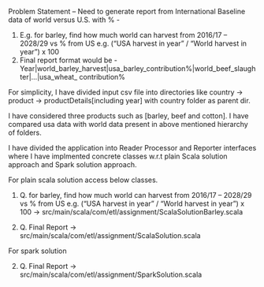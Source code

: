 
Problem Statement –
Need to generate report from International Baseline data of world versus U.S. with % -
1. E.g. for barley, find how much world can harvest from 2016/17 – 2028/29 vs % from US e.g. (“USA harvest in year” / “World harvest in year”) x 100
2. Final report format would be - Year|world_barley_harvest|usa_barley_contribution%|world_beef_slaughter|...|usa_wheat_ contribution%


For simplicity, I have divided input csv file into directories like  country -> product -> productDetails[including year]
with country folder as parent dir.

I have considered three products such as [barley, beef and cotton].
I have compared usa data with world data present in above mentioned hierarchy of folders.

I have divided the application into Reader Processor and Reporter interfaces where I have implmented concrete classes w.r.t plain Scala solution
approach and Spark solution approach.

For plain scala solution access below classes.

1. Q. for barley, find how much world can harvest from 2016/17 – 2028/29 vs % from US e.g. (“USA harvest in year” / “World harvest in year”) x 100
-> src/main/scala/com/etl/assignment/ScalaSolutionBarley.scala

2. Q. Final Report
-> src/main/scala/com/etl/assignment/ScalaSolution.scala

For spark solution

2. Q. Final Report
-> src/main/scala/com/etl/assignment/SparkSolution.scala
